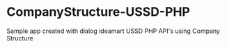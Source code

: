 # CompanyStructure-USSD-PHP
Sample app created with dialog ideamart USSD PHP API's using Company Structure 
